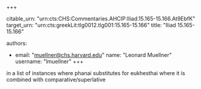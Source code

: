 +++


citable_urn: "urn:cts:CHS:Commentaries.AHCIP:Iliad.15.165-15.166.At9EbfK"
target_urn: "urn:cts:greekLit:tlg0012.tlg001:15.165-15.166"
title: "Iliad 15.165-15.166"

authors:
- email: "muellner@chs.harvard.edu"
  name: "Leonard Muellner"
  username: "lmuellner"
+++

<p>in a list of instances where phanai substitutes for eukhesthai where it is combined with comparative/superlative</p>